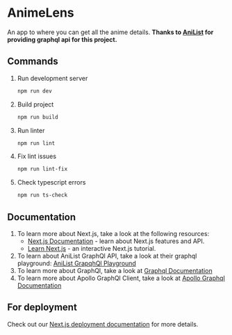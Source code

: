 # AnimeLens

An app to where you can get all the anime details. **Thanks to [AniList](https://anilist.co) for providing graphql api for this project.**

## Commands

1. Run development server
   ```bash
   npm run dev
   ```
2. Build project
   ```bash
   npm run build
   ```
3. Run linter
   ```bash
   npm run lint
   ```
4. Fix lint issues
   ```bash
   npm run lint-fix
   ```
5. Check typescript errors
   ```bash
   npm run ts-check
   ```

## Documentation

1. To learn more about Next.js, take a look at the following resources:
   - [Next.js Documentation](https://nextjs.org/docs) - learn about Next.js features and API.
   - [Learn Next.js](https://nextjs.org/learn) - an interactive Next.js tutorial.
2. To learn about AniList GraphQl API, take a look at their graphql playground: [AniList GrapqhQl Playground](https://anilist.co/graphiql)
3. To learn more about GraphQl, take a look at [Graphql Documentation](https://graphql.org/graphql-js/)
4. To learn more about Apollo GraphQl Client, take a look at [Apollo Graphql Documentation](https://www.apollographql.com/docs/react/)

## For deployment

Check out our [Next.js deployment documentation](https://nextjs.org/docs/deployment) for more details.
